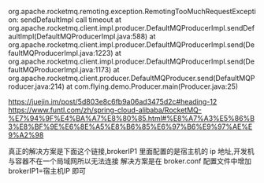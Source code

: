 org.apache.rocketmq.remoting.exception.RemotingTooMuchRequestException: sendDefaultImpl call timeout
	at org.apache.rocketmq.client.impl.producer.DefaultMQProducerImpl.sendDefaultImpl(DefaultMQProducerImpl.java:588)
	at org.apache.rocketmq.client.impl.producer.DefaultMQProducerImpl.send(DefaultMQProducerImpl.java:1223)
	at org.apache.rocketmq.client.impl.producer.DefaultMQProducerImpl.send(DefaultMQProducerImpl.java:1173)
	at org.apache.rocketmq.client.producer.DefaultMQProducer.send(DefaultMQProducer.java:214)
	at com.flying.demo.Producer.main(Producer.java:25)

https://juejin.im/post/5d803e8c6fb9a06ad3475d2c#heading-12
https://www.funtl.com/zh/spring-cloud-alibaba/RocketMQ-%E7%94%9F%E4%BA%A7%E8%80%85.html#%E8%A7%A3%E5%86%B3%E8%BF%9E%E6%8E%A5%E8%B6%85%E6%97%B6%E9%97%AE%E9%A2%98

真正的解决方案是下面这个链接,brokerIP1 里面配置的是宿主机的 ip 地址,开发机与容器不在一个局域网所以无法连接
解决方案是在 broker.conf 配置文件中增加 brokerIP1=宿主机IP 即可